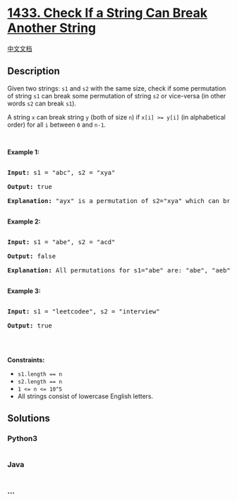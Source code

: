 # [1433. Check If a String Can Break Another String](https://leetcode.com/problems/check-if-a-string-can-break-another-string)

[中文文档](/solution/1400-1499/1433.Check%20If%20a%20String%20Can%20Break%20Another%20String/README.md)

## Description

<p>Given two strings: <code>s1</code> and <code>s2</code> with the same&nbsp;size, check if some&nbsp;permutation of string <code>s1</code> can break&nbsp;some&nbsp;permutation of string <code>s2</code> or vice-versa (in other words <code>s2</code> can break <code>s1</code>).</p>

<p>A string <code>x</code>&nbsp;can break&nbsp;string <code>y</code>&nbsp;(both of size <code>n</code>) if <code>x[i] &gt;= y[i]</code>&nbsp;(in alphabetical order)&nbsp;for all <code>i</code>&nbsp;between <code>0</code> and <code>n-1</code>.</p>

<p>&nbsp;</p>

<p><strong>Example 1:</strong></p>

<pre>

<strong>Input:</strong> s1 = &quot;abc&quot;, s2 = &quot;xya&quot;

<strong>Output:</strong> true

<strong>Explanation:</strong> &quot;ayx&quot; is a permutation of s2=&quot;xya&quot; which can break to string &quot;abc&quot; which is a permutation of s1=&quot;abc&quot;.

</pre>

<p><strong>Example 2:</strong></p>

<pre>

<strong>Input:</strong> s1 = &quot;abe&quot;, s2 = &quot;acd&quot;

<strong>Output:</strong> false 

<strong>Explanation:</strong> All permutations for s1=&quot;abe&quot; are: &quot;abe&quot;, &quot;aeb&quot;, &quot;bae&quot;, &quot;bea&quot;, &quot;eab&quot; and &quot;eba&quot; and all permutation for s2=&quot;acd&quot; are: &quot;acd&quot;, &quot;adc&quot;, &quot;cad&quot;, &quot;cda&quot;, &quot;dac&quot; and &quot;dca&quot;. However, there is not any permutation from s1 which can break some permutation from s2 and vice-versa.

</pre>

<p><strong>Example 3:</strong></p>

<pre>

<strong>Input:</strong> s1 = &quot;leetcodee&quot;, s2 = &quot;interview&quot;

<strong>Output:</strong> true

</pre>

<p>&nbsp;</p>

<p><strong>Constraints:</strong></p>

<ul>
    <li><code>s1.length == n</code></li>
    <li><code>s2.length == n</code></li>
    <li><code>1 &lt;= n &lt;= 10^5</code></li>
    <li>All strings consist of lowercase English letters.</li>
</ul>

## Solutions

<!-- tabs:start -->

### **Python3**

```python

```

### **Java**

```java

```

### **...**

```

```

<!-- tabs:end -->
